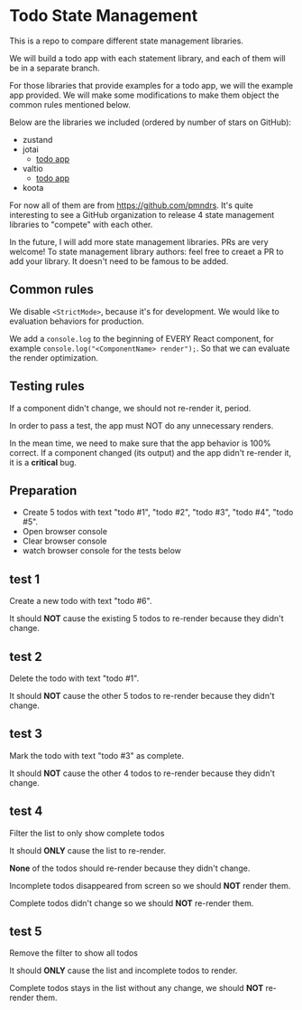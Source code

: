# Todo State Management

This is a repo to compare different state management libraries.

We will build a todo app with each statement library, and each of them will be in a separate branch.

For those libraries that provide examples for a todo app, we will the example app provided. We will make some modifications to make them object the common rules mentioned below.

Below are the libraries we included (ordered by number of stars on GitHub):

- zustand
- jotai
  - [todo app](https://github.com/tylerlong/todo-state-management/tree/jotai)
- valtio
  - [todo app](https://github.com/tylerlong/todo-state-management/tree/valtio)
- koota

For now all of them are from https://github.com/pmndrs. It's quite interesting to see a GitHub organization to release 4 state management libraries to "compete" with each other.

In the future, I will add more state management libraries. PRs are very welcome! To state management library authors: feel free to creaet a PR to add your library. It doesn't need to be famous to be added.

## Common rules

We disable `<StrictMode>`, because it's for development. We would like to evaluation behaviors for production.

We add a `console.log` to the beginning of EVERY React component, for example `console.log("<ComponentName> render");`. So that we can evaluate the render optimization.

## Testing rules

If a component didn't change, we should not re-render it, period.

In order to pass a test, the app must NOT do any unnecessary renders.

In the mean time, we need to make sure that the app behavior is 100% correct.
If a component changed (its output) and the app didn't re-render it, it is a **critical** bug.

## Preparation

- Create 5 todos with text "todo #1", "todo #2", "todo #3", "todo #4", "todo #5".
- Open browser console
- Clear browser console
- watch browser console for the tests below

## test 1

Create a new todo with text "todo #6".

It should **NOT** cause the existing 5 todos to re-render because they didn't change.

## test 2

Delete the todo with text "todo #1".

It should **NOT** cause the other 5 todos to re-render because they didn't change.

## test 3

Mark the todo with text "todo #3" as complete.

It should **NOT** cause the other 4 todos to re-render because they didn't change.

## test 4

Filter the list to only show complete todos

It should **ONLY** cause the list to re-render.

**None** of the todos should re-render because they didn't change.

Incomplete todos disappeared from screen so we should **NOT** render them.

Complete todos didn't change so we should **NOT** re-render them.

## test 5

Remove the filter to show all todos

It should **ONLY** cause the list and incomplete todos to render.

Complete todos stays in the list without any change, we should **NOT** re-render them.
